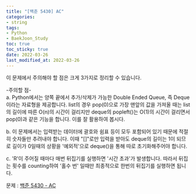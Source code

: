 ```yaml
---
title: "[백준 5430] AC"
categories: 
- string
tags:
- Python
- BaekJoon_Study
toc: true
toc_sticky: true
date: 2022-03-26
last_modified_at: 2022-03-26
---
```


이 문제에서 주의해야 할 점은 크게 3가지로 정리할 수 있습니다.

-주의할 점-  
a. Python에서는 양쪽 끝에서 추가/삭제가 가능한 Double Ended Queue, 즉 Deque이라는 자료형을 제공합니다. list의 경우 pop(0)으로 가장 맨앞의 값을 가져올 때는 list의 길이에 따른 O(n)의 시간이 걸리지만 deque의 popleft()는 O(1)의 시간이 걸리면서 pop(0)과 같은 기능을 합니다. 이를 잘 활용하여 봅시다.  

b. 이 문제에서는 입력받는 데이터에 괄호와 쉼표 등이 모두 포함되어 있기 때문에 적절히 숫자들만 추려내야 합니다. 이때 "[]"로만 입력을 받아도 deque의 길이는 1이 되므로 길이가 0일때의 상황을 '예외적'으로 deque()을 통해 따로 초기화해주어야 합니다.   

c. 'R'이 주어질 때마다 매번 뒤집기를 실행하면 '시간 초과'가 발생합니다. 따라서 뒤집는 횟수를 counting하여 '홀수 번' 일때만 최종적으로 한번의 뒤집기를 실행하면 됩니다.

문제 : [백준 5430 - AC](https://www.acmicpc.net/problem/5430)

<script src="https://gist.github.com/Ryumaker/c04c49273dad9bdae826b3cca8530802.js"></script>



